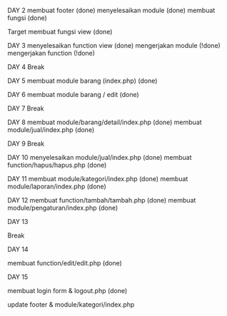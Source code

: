 DAY 2
membuat footer (done)
menyelesaikan module (done)
membuat fungsi (done)

Target membuat fungsi view (done)

DAY 3
menyelesaikan function view (done)
mengerjakan module (!done)
mengerjakan function (!done)

DAY 4
Break

DAY 5
membuat module barang (index.php) (done)

DAY 6
membuat module barang / edit (done)

DAY 7
Break

DAY 8
membuat module/barang/detail/index.php (done)
membuat module/jual/index.php (done)

DAY 9
Break

DAY 10
menyelesaikan module/jual/index.php (done)
membuat function/hapus/hapus.php (done)

DAY 11
membuat module/kategori/index.php (done)
membuat module/laporan/index.php (done)

DAY 12
membuat function/tambah/tambah.php (done)
membuat module/pengaturan/index.php (done)

DAY 13

Break

DAY 14

membuat function/edit/edit.php (done)

DAY 15

membuat login form & logout.php (done)

update footer & module/kategori/index.php
